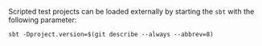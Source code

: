 Scripted test projects can be loaded externally by starting the `sbt` with the following parameter:

```
sbt -Dproject.version=$(git describe --always --abbrev=8)
```

